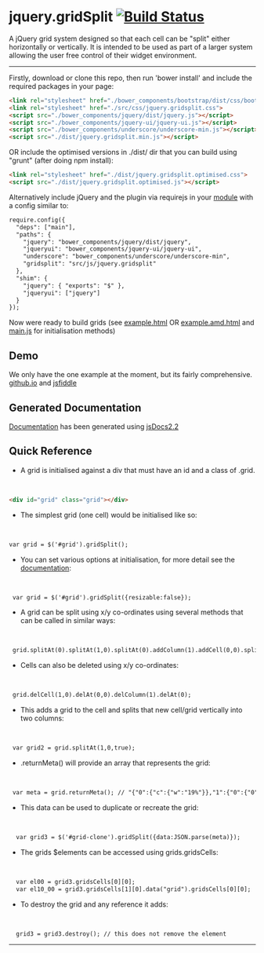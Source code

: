 # jquery.gridSplit         [![Build Status](https://travis-ci.org/assetinfo/jquery.gridSplit.png)](https://travis-ci.org/assetinfo/jquery.gridSplit)

A jQuery grid system designed so that each cell can be "split" either horizontally or vertically. It is intended to be used as part of a larger system allowing the user free control of their widget environment. 

--------

Firstly, download or clone this repo, then run 'bower install' and include the required packages in your page:

```html
<link rel="stylesheet" href="./bower_components/bootstrap/dist/css/bootstrap.css">
<link rel="stylesheet" href="./src/css/jquery.gridsplit.css">
<script src="./bower_components/jquery/dist/jquery.js"></script>
<script src="./bower_components/jquery-ui/jquery-ui.js"></script>
<script src="./bower_components/underscore/underscore-min.js"></script>
<script src="./dist/jquery.gridsplit.min.js"></script>
```
OR include the optimised versions in ./dist/ dir that you can build using "grunt" (after doing npm install):

```html
<link rel="stylesheet" href="./dist/jquery.gridsplit.optimised.css">
<script src="./dist/jquery.gridsplit.optimised.js"></script>
```

Alternatively include jQuery and the plugin via requirejs in your [module](https://github.com/assetinfo/jquery.gridSplit/blob/master/main.js) with a config similar to:

```html
require.config({
  "deps": ["main"],
  "paths": {
    "jquery": "bower_components/jquery/dist/jquery",
    "jqueryui": "bower_components/jquery-ui/jquery-ui",
    "underscore": "bower_components/underscore/underscore-min",
    "gridsplit": "src/js/jquery.gridsplit"
  },
  "shim": {
    "jquery": { "exports": "$" },
    "jqueryui": ["jquery"]
  } 
});
```
Now were ready to build grids (see [example.html](https://github.com/assetinfo/jquery.gridSplit/blob/master/example.html) OR [example.amd.html](https://github.com/assetinfo/jquery.gridSplit/blob/master/example.amd.html) and [main.js](https://github.com/assetinfo/jquery.gridSplit/blob/master/main.js) for initialisation methods)

## Demo

We only have the one example at the moment, but its fairly comprehensive. [github.io](https://assetinfo.github.io/jquery.gridSplit) and [jsfiddle](http://jsfiddle.net/graydixon/bupjuntd/)

## Generated Documentation

[Documentation](https://assetinfo.github.io/jquery.gridSplit/docs/) has been generated using [jsDocs2.2](https://github.com/jsdoc3/jsdoc)

## Quick Reference 

* A grid is initialised against a div that must have an id and a class of .grid.
<br/>

  ```html
  <div id="grid" class="grid"></div>
  ```
* The simplest grid (one cell) would be initialised like so:
<br/>

  ```html
  var grid = $('#grid').gridSplit();
  ```
* You can set various options at initialisation, for more detail see the [documentation](https://assetinfo.github.io/jquery.gridSplit/docs/$.fn.gridSplit.html):
<br/>

  ```html
   var grid = $('#grid').gridSplit({resizable:false});
  ```
* A grid can be split using x/y co-ordinates using several methods that can be called in similar ways:
<br/>

  ```html
   grid.splitAt(0).splitAt(1,0).splitAt(0).addColumn(1).addCell(0,0).splitAt(1,0);
  ```
* Cells can also be deleted using x/y co-ordinates:
<br/>

  ```html
   grid.delCell(1,0).delAt(0,0).delColumn(1).delAt(0);
  ``` 
* This adds a grid to the cell and splits that new cell/grid vertically into two columns:
<br/>

  ```html
   var grid2 = grid.splitAt(1,0,true);
  ``` 
* .returnMeta() will provide an array that represents the grid:
<br/>

  ```html
   var meta = grid.returnMeta(); // "{"0":{"c":{"w":"19%"}},"1":{"0":{"0":{"c":{"w":"50%"}},"1":{"c":{"w":"50%"}},"h":"50%"},"1":{"h":"50%"},"c":{"w":"81%"}}}"
  ``` 
* This data can be used to duplicate or recreate the grid:
<br/>

  ```html
    var grid3 = $('#grid-clone').gridSplit({data:JSON.parse(meta)});
  ``` 

* The grids $elements can be accessed using grids.gridsCells:
<br/>

  ```html
    var el00 = grid3.gridsCells[0][0];
    var el10_00 = grid3.gridsCells[1][0].data("grid").gridsCells[0][0];
  ```

* To destroy the grid and any reference it adds:
<br/>

  ```html
    grid3 = grid3.destroy(); // this does not remove the element
  ```  
--------